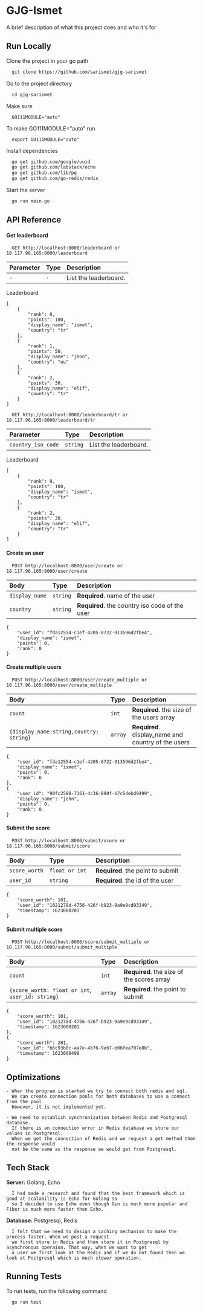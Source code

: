 
# GJG-Ismet

A brief description of what this project does and who it's for

## Run Locally

Clone the project in your go path

```bash
  git clone https://github.com/sarismet/gjg-sarismet
```

Go to the project directory

```bash
  cd gjg-sarismet
```
Make sure 

```
  GO111MODULE="auto"
```
To make GO111MODULE="auto" run

```
  export GO111MODULE="auto"
```

Install dependencies

```bash
  go get github.com/google/uuid
  go get github.com/labstack/echo
  go get github.com/lib/pq
  go get github.com/go-redis/redis
```

Start the server

```bash
  go run main.go
```

  
## API Reference

#### Get leaderboard

```http
  GET http://localhost:8000/leaderboard or 18.117.96.165:8000/leaderboard
```

| Parameter | Type     | Description                |
| :-------- | :------- | :------------------------- |
| `-` | `-` | List the leaderboard. |

Leaderboard
```
[
    {
        "rank": 0,
        "points": 100,
        "display_name": "ismet",
        "country": "tr"
    },
    {
        "rank": 1,
        "points": 50,
        "display_name": "jhon",
        "country": "eu"
    },
    {
        "rank": 2,
        "points": 30,
        "display_name": "elif",
        "country": "tr"
    }
]
```
```http
  GET http://localhost:8000/leaderboard/tr or 18.117.96.165:8000/leaderboard/tr
```

| Parameter | Type     | Description                |
| :-------- | :------- | :------------------------- |
| `country_iso_code` | `string` | List the leaderboard. |

Leaderboard
```
[
    {
        "rank": 0,
        "points": 100,
        "display_name": "ismet",
        "country": "tr"
    },
    {
        "rank": 2,
        "points": 30,
        "display_name": "elif",
        "country": "tr"
    }
]
```

#### Create an user 

```http
  POST http://localhost:8000/user/create or 18.117.96.165:8000/user/create
```

| Body | Type     | Description                       |
| :-------- | :------- | :-------------------------------- |
| `display_name`      | `string` | **Required**. name of the user |
| `country`      | `string` | **Required**. the country iso code of the user |

```
{
    "user_id": "fda12554-c1ef-4205-8722-913596d2fbe4",
    "display_name": "ismet",
    "points": 0,
    "rank": 0
}
```

#### Create multiple users 

```http
  POST http://localhost:8000/user/create_multiple or 18.117.96.165:8000/user/create_multiple
```

| Body | Type     | Description                       |
| :-------- | :------- | :-------------------------------- |
| `count`      | `int ` | **Required**. the size of the users array|
| `{display_name:string,country: string}` | `array` | **Required**. display_name and country of the users |


```
{
    "user_id": "fda12554-c1ef-4205-8722-913596d2fbe4",
    "display_name": "ismet",
    "points": 0,
    "rank": 0
},
{
    "user_id": "90fc2588-7361-4c36-890f-b7c5debd9499",
    "display_name": "john",
    "points": 0,
    "rank": 0
}
```

#### Submit the score

```http
  POST http://localhost:8000/submit/score or 18.117.96.165:8000/submit/score
```

| Body | Type     | Description                       |
| :-------- | :------- | :-------------------------------- |
| `score_worth`      | `float or int ` | **Required**. the point to submit |
| `user_id`      | `string` | **Required**. the id of the user |

```
{
    "score_worth": 101,
    "user_id": "1021278d-4756-426f-b923-9a9e9cd93349",
    "timestamp": 1623000201
}
```

#### Submit multiple score

```http
  POST http://localhost:8000/score/submit_multiple or 18.117.96.165:8000/submit/submit_multiple
```

| Body | Type     | Description                       |
| :-------- | :------- | :-------------------------------- |
| `count`      | `int ` | **Required**. the size of the scores array|
| `{score_worth: float or int`, `user_id: string}`     | `array ` | **Required**. the point to submit |

```
{
    "score_worth": 101,
    "user_id": "1021278d-4756-426f-b923-9a9e9cd93349",
    "timestamp": 1623000201
},
{
    "score_worth": 201,
    "user_id": "b6c93b8c-aa7e-4b76-9eb7-b06fea707e8b",
    "timestamp": 1623000498
}
```

  
## Optimizations

```
- When the program is started we try to connect both redis and sql.
  We can create connection pools for both databases to use a connect from the pool
  However, it is not implemented yet.
```
```
- We need to establish synchronization between Redis and Postgresql database.
  If there is an connection error in Redis database we store our values in Postgresql.
  When we get the connection of Redis and we request a get method then the response would
  not be the same as the response we would get from Postgresql.
```
  
## Tech Stack
**Server:** Golang, Echo
```
  I had made a research and found that the best framework which is good at scalability is Echo for Golang so
  so I decided to use Echo even though Gin is much more popular and Fiber is much more faster then Echo.
```

**Database:** Postgresql, Redis
```
  I felt that we need to design a caching mechanism to make the process faster. When we post a request
  we first store in Redis and then store it in Postgresql by asynchronous operaion. That way, when we want to get
  a user we first look at the Redis and if we do not found then we look at Postgresql which is much slower operation.
```
## Running Tests

To run tests, run the following command

```bash
  go run test
```
  
